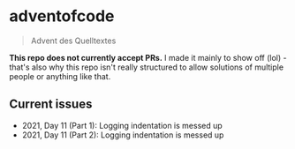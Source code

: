 # adventofcode
> Advent des Quelltextes

**This repo does not currently accept PRs.**
I made it mainly to show off (lol) - that's also why this repo isn't really
structured to allow solutions of multiple people or anything like that.

## Current issues
- 2021, Day 11 (Part 1): Logging indentation is messed up
- 2021, Day 11 (Part 2): Logging indentation is messed up
